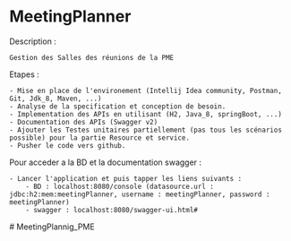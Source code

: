 


# MeetingPlanner

Description : 

    Gestion des Salles des réunions de la PME

Etapes :

    - Mise en place de l'environement (Intellij Idea community, Postman, Git, Jdk_8, Maven, ...)
    - Analyse de la specification et conception de besoin.
    - Implementation des APIs en utilisant (H2, Java_8, springBoot, ...)
    - Documentation des APIs (Swagger v2)
    - Ajouter les Testes unitaires partiellement (pas tous les scénarios possible) pour la partie Resource et service.
    - Pusher le code vers github.

Pour acceder a la BD et la documentation swagger :

	- Lancer l'application et puis tapper les liens suivants :
		- BD : localhost:8080/console (datasource.url : jdbc:h2:mem:meetingPlanner, username : meetingPlanner, password : meetingPlanner)
		- swagger : localhost:8080/swagger-ui.html# 
#   M e e t i n g P l a n n i g _ P M E  
 